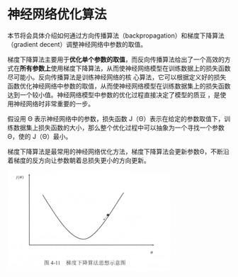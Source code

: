 # 神经网络优化算法

本节将会具体介绍如何通过方向传播算法（backpropagation）和梯度下降算法（gradient decent）调整神经网络中参数的取值。

梯度下降算法主要用于**优化单个参数的取值**，而反向传播算法给出了一个高效的方式在**所有参数上**使用梯度下降算法，从而使神经网络模型在训练数据上的损失函数尽可能小。反向传播算法是训练神经网络的核 心算法，它可以根据定义好的损失函数优化神经网络中参数的取值，从而使神经网络模型在训练数据集上的损失函数达到一个较小值。神经网络模型中参数的优化过程直接决定了模型的质豆 ，是使用神经网络时非常重要的一步。

假设用 Θ 表示神经网络中的参数，损失函数 J（Θ）表示在给定的参数取值下，训练数据集上损失函数的大小，那么整个优化过程中可以抽象为一个寻找一个参数Θ，使的 J（Θ）最小。

梯度下降算法是最常用的神经网络优化方法，梯度下降算法会更新参数Θ，不断沿着梯度的反方向让参数朝着总损失更小的方向更新。

![](../image/tf-1.1.png)

